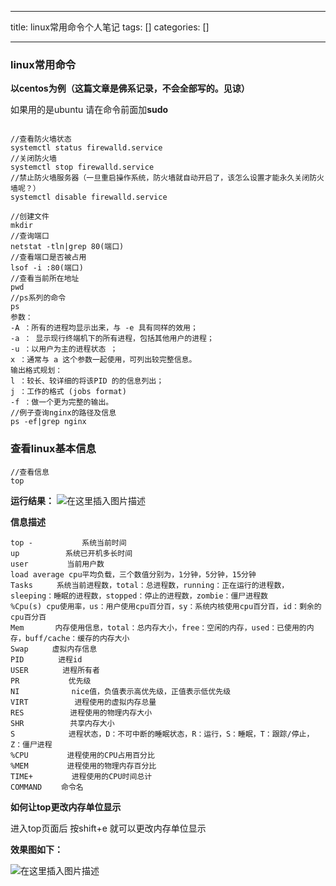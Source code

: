 
--- 
title:  linux常用命令个人笔记 
tags: []
categories: [] 

---
### linux常用命令

**以centos为例（这篇文章是佛系记录，不会全部写的。见谅）**

>  
 如果用的是ubuntu 请在命令前面加**sudo** 


```

//查看防火墙状态 
systemctl status firewalld.service
//关闭防火墙
systemctl stop firewalld.service
//禁止防火墙服务器（一旦重启操作系统，防火墙就自动开启了，该怎么设置才能永久关闭防火墙呢？）
systemctl disable firewalld.service

//创建文件
mkdir
//查询端口
netstat -tln|grep 80(端口)
//查看端口是否被占用
lsof -i :80(端口)
//查看当前所在地址
pwd
//ps系列的命令
ps 
参数：
-A ：所有的进程均显示出来，与 -e 具有同样的效用；
-a ： 显示现行终端机下的所有进程，包括其他用户的进程；
-u ：以用户为主的进程状态 ；
x ：通常与 a 这个参数一起使用，可列出较完整信息。
输出格式规划：
l ：较长、较详细的将该PID 的的信息列出；
j ：工作的格式 (jobs format)
-f ：做一个更为完整的输出。
//例子查询nginx的路径及信息
ps -ef|grep nginx

```

### 查看linux基本信息

```
//查看信息
top

```

**运行结果：** <img src="https://img-blog.csdnimg.cn/20210531155133904.png?x-oss-process=image/watermark,type_ZmFuZ3poZW5naGVpdGk,shadow_10,text_aHR0cHM6Ly9ibG9nLmNzZG4ubmV0L3UwMTE3NjczMTk=,size_16,color_FFFFFF,t_70" alt="在这里插入图片描述">

**信息描述**

```
top - 　　　　　　系统当前时间
up 　　　　　 系统已开机多长时间
user 　　　　 当前用户数
load average cpu平均负载，三个数值分别为，1分钟，5分钟，15分钟
Tasks 　　 系统当前进程数，total：总进程数，running：正在运行的进程数，sleeping：睡眠的进程数，stopped：停止的进程数，zombie：僵尸进程数
%Cpu(s) cpu使用率，us：用户使用cpu百分百，sy：系统内核使用cpu百分百，id：剩余的cpu百分百
Mem 　　　 内存使用信息，total：总内存大小，free：空闲的内存，used：已使用的内存，buff/cache：缓存的内存大小
Swap 　　 虚拟内存信息
PID　　　　 进程id
USER　　　　 进程所有者
PR　　　　　　 优先级
NI　　　　　　　nice值，负值表示高优先级，正值表示低优先级
VIRT 　　　　　 进程使用的虚拟内存总量
RES 　　　　　 进程使用的物理内存大小
SHR 　　　　　 共享内存大小
S 　　　　　　 进程状态，D：不可中断的睡眠状态，R：运行，S：睡眠，T：跟踪/停止，Z：僵尸进程
%CPU 　　　　 进程使用的CPU占用百分比
%MEM 　　　　 进程使用的物理内存百分比
TIME+ 　　　　 进程使用的CPU时间总计
COMMAND　　 命令名

```

**如何让top更改内存单位显示**

>  
 进入top页面后 按shift+e 就可以更改内存单位显示 


**效果图如下：**

<img src="https://img-blog.csdnimg.cn/20210531155512317.png?x-oss-process=image/watermark,type_ZmFuZ3poZW5naGVpdGk,shadow_10,text_aHR0cHM6Ly9ibG9nLmNzZG4ubmV0L3UwMTE3NjczMTk=,size_16,color_FFFFFF,t_70" alt="在这里插入图片描述">
